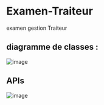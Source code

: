 # Examen-Traiteur
examen gestion Traiteur 
## diagramme de classes : 
![image](https://github.com/user-attachments/assets/fdd1dd7a-4901-43d2-bbb9-3c79a69e8c97)

## APIs 
![image](https://github.com/user-attachments/assets/748f807c-5a0a-420b-877e-99b119b8d137)



